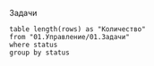 
 Задачи
```dataview 
table length(rows) as "Количество"
from "01.Управление/01.Задачи"
where status
group by status
```



